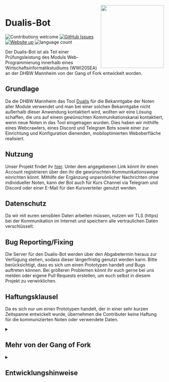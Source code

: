 <img src="https://dualis-crawler.s3.eu-central-1.amazonaws.com/Logo.png" align="right" height="200"/>

# Dualis-Bot

![Contributions welcome](https://img.shields.io/badge/contributions-welcome-orange.svg)
[![GitHub Issues](https://img.shields.io/github/issues/dualis-bot/dualis-bot.svg)](https://github.com/dualis-bot/dualis-bot/issues)
[![Website up](https://img.shields.io/website-up-down-green-red/https/dualis-bot.robin-reyer.de)](http://dualis-bot.robin-reyer.de)
![language count](https://img.shields.io/github/languages/count/dualis-bot/dualis-bot)

Der Dualis-Bot ist als Teil einer Prüfungsleistung des Moduls Web-Programmierung
innerhalb eines Wirtschaftsinformatikstudiums (WWI20SEA) an der DHBW Mannheim
von der Gang of Fork entwickelt worden.

## Grundlage

Da die DHBW Mannheim das Tool [Dualis](https://dualis.dhbw.de) für die
Bekanntgabe der Noten aller Module verwendet und man bei einer solchen
Bekanntgabe nicht außerhalb dieser Anwendung kontaktiert wird, wollten wir eine
Lösung schaffen, die uns auf einem gewünschten Kommunikationskanal kontaktiert,
wenn neue Noten in das Tool eingetragen wurden. Dies haben wir mithilfe eines
Webcrawlers, eines Discord und Telegram Bots sowie einer zur Einrichtung und
Konfiguration dienenden, mobiloptimierten Weboberfläche realisiert.

## Nutzung

Unser Projekt findet ihr [hier](http://dualis-bot.robin-reyer.de). Unter dem
angegebenen Link könnt ihr einen Account registrieren über den ihr die
gewünschten Kommunikationswege einrichten könnt. Mithilfe der Ergänzung
unpersönlicher Nachrichten ohne individueller Noten, kann der Bot auch für Kurs
Channel via Telegram und Discord oder einer E-Mail für den Kursverteiler genutzt
werden.

## Datenschutz

Da wir mit euren sensiblen Daten arbeiten müssen, nutzen wir TLS (https) bei der
Kommunikation im Internet und speichern alle vertraulichen Daten verschlüsselt.

## Bug Reporting/Fixing

Die Server für den Dualis-Bot werden über den Abgabetermin heraus zur Verfügung
stehen, sodass dieser längerfristig genutzt werden kann. Bitte berücksichtigt,
dass es sich um einen Prototypen handelt und Bugs auftreten können. Bei größeren
Problemen könnt ihr euch gerne bei uns melden oder eigene Pull Requests
erstellen, um euch selbst in diesem Projekt zu verwirklichen.

## Haftungsklausel

Da es sich nur um einen Prototypen handelt, der in einer sehr kurzen Zeitspanne
entwickelt wurde, übernehmen die Contributer keine Haftung für die
kommunizierten Noten oder verwendete Daten.

<details><summary><h2>Mehr von der Gang of Fork</h2></summary>
  
Die angegebenen Repositorys sind ein weiterer Teil der Prüfungsleistung des angegebenen Moduls und sind von der Gang of Fork entwickelt worden.
  
[opine-unittests-utils](https://github.com/STAT1C-Sy/opine-unittest-utils)
  
[denomongo-unittest-utils](https://github.com/lumaghg/denomongo-unittest-utils)

</details>

<details><summary><h2>Entwicklungshinweise</h2></summary>

### Run / Build Frontend

from directory /dualis-bot/frontend `trex run start | snel build`

### Build / Run Backend and Crawler

from directory /dualis-bot `docker-compose build | docker-compose up`

### Run Backend Tests

`deno test --allow-env --allow-read --importmap=./backend/tests/importmap.json`

### Run Crawler Tests

`cd dualis-crawler | go test -v ./...`

### [Backend-Doku](https://gitlab.com/lumaghg/dualis-bot-backend-doku/-/tree/main)

</details>
